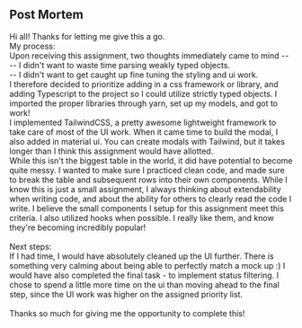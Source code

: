<!-- POST MORTEM -->
## Post Mortem

Hi all! Thanks for letting me give this a go. 
<br />
My process: 
<br />
Upon receiving this assignment, two thoughts immediately came to mind -- 
<br />
-- I didn't want to waste time parsing weakly typed objects.
<br />
-- I didn't want to get caught up fine tuning the styling and ui work. 
<br />
I therefore decided to prioritize adding in a css framework or library, and adding Typescript to the project so I could utilize strictly typed objects. I imported the proper libraries through yarn, set up my models, and got to work!
<br/>
I implemented TailwindCSS, a pretty awesome lightweight framework to take care of most of the UI work. When it came time to build the modal, I also added in material ui. You can create modals with Tailwind, but it takes longer than I think this assignment would have allotted. 
<br />
While this isn't the biggest table in the world, it did have potential to become quite messy. I wanted to make sure I practiced clean code, and made sure to break the table and subsequent rows into their own components. While I know this is just a small assignment, I always thinking about extendability when writing code, and about the ability for others to clearly read the code I write. I believe the small components I setup for this assignment meet this criteria. I also utilized hooks when possible. I really like them, and know they're becoming incredibly popular!  
<br/>
Next steps: 
<br/>
If I had time, I would have absolutely cleaned up the UI further. There is something very calming about being able to perfectly match a mock up :) 
I would have also completed the final task - to implement status filtering. I chose to spend a little more time on the ui than moving ahead to the final step, since the UI work was higher on the assigned priority list.  
<br/>
Thanks so much for giving me the opportunity to complete this! 

